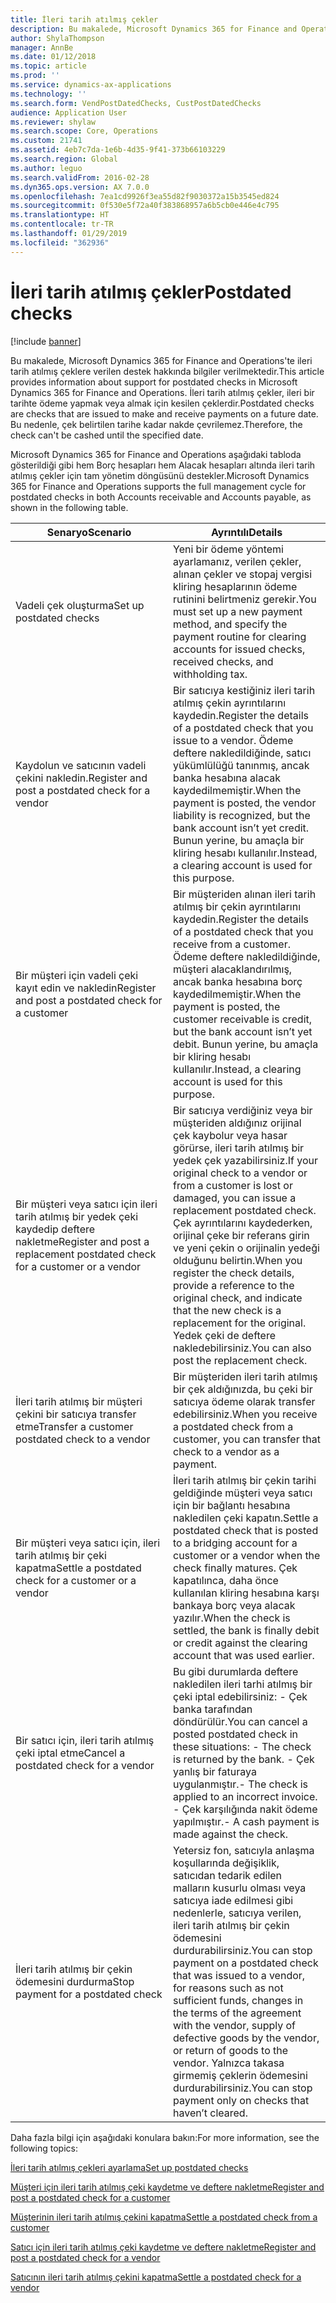 ```yaml
---
title: İleri tarih atılmış çekler
description: Bu makalede, Microsoft Dynamics 365 for Finance and Operations'te ileri tarih atılmış çeklere verilen destek hakkında bilgiler verilmektedir. İleri tarih atılmış çekler, ileri bir tarihte ödeme yapmak veya almak için kesilen çeklerdir. Bu nedenle, çek belirtilen tarihe kadar nakde çevrilemez.
author: ShylaThompson
manager: AnnBe
ms.date: 01/12/2018
ms.topic: article
ms.prod: ''
ms.service: dynamics-ax-applications
ms.technology: ''
ms.search.form: VendPostDatedChecks, CustPostDatedChecks
audience: Application User
ms.reviewer: shylaw
ms.search.scope: Core, Operations
ms.custom: 21741
ms.assetid: 4eb7c7da-1e6b-4d35-9f41-373b66103229
ms.search.region: Global
ms.author: leguo
ms.search.validFrom: 2016-02-28
ms.dyn365.ops.version: AX 7.0.0
ms.openlocfilehash: 7ea1cd9926f3ea55d82f9030372a15b3545ed824
ms.sourcegitcommit: 0f530e5f72a40f383868957a6b5cb0e446e4c795
ms.translationtype: HT
ms.contentlocale: tr-TR
ms.lasthandoff: 01/29/2019
ms.locfileid: "362936"
---
```

# <a name="postdated-checks"></a><span data-ttu-id="a27fc-105">İleri tarih atılmış çekler</span><span class="sxs-lookup"><span data-stu-id="a27fc-105">Postdated checks</span></span>

[!include [banner](../includes/banner.md)]

<span data-ttu-id="a27fc-106">Bu makalede, Microsoft Dynamics 365 for Finance and Operations'te ileri tarih atılmış çeklere verilen destek hakkında bilgiler verilmektedir.</span><span class="sxs-lookup"><span data-stu-id="a27fc-106">This article provides information about support for postdated checks in Microsoft Dynamics 365 for Finance and Operations.</span></span> <span data-ttu-id="a27fc-107">İleri tarih atılmış çekler, ileri bir tarihte ödeme yapmak veya almak için kesilen çeklerdir.</span><span class="sxs-lookup"><span data-stu-id="a27fc-107">Postdated checks are checks that are issued to make and receive payments on a future date.</span></span> <span data-ttu-id="a27fc-108">Bu nedenle, çek belirtilen tarihe kadar nakde çevrilemez.</span><span class="sxs-lookup"><span data-stu-id="a27fc-108">Therefore, the check can't be cashed until the specified date.</span></span>

<span data-ttu-id="a27fc-109">Microsoft Dynamics 365 for Finance and Operations aşağıdaki tabloda gösterildiği gibi hem Borç hesapları hem Alacak hesapları altında ileri tarih atılmış çekler için tam yönetim döngüsünü destekler.</span><span class="sxs-lookup"><span data-stu-id="a27fc-109">Microsoft Dynamics 365 for Finance and Operations supports the full management cycle for postdated checks in both Accounts receivable and Accounts payable, as shown in the following table.</span></span>
<table>
<colgroup>
<col width="50%" />
<col width="50%" />
</colgroup>
<thead>
<tr class="header">
<th><span data-ttu-id="a27fc-110">Senaryo</span><span class="sxs-lookup"><span data-stu-id="a27fc-110">Scenario</span></span></th>
<th><span data-ttu-id="a27fc-111">Ayrıntılı</span><span class="sxs-lookup"><span data-stu-id="a27fc-111">Details</span></span></th>
</tr>
</thead>
<tbody>
<tr class="odd">
<td><span data-ttu-id="a27fc-112">Vadeli çek oluşturma</span><span class="sxs-lookup"><span data-stu-id="a27fc-112">Set up postdated checks</span></span></td>
<td><span data-ttu-id="a27fc-113">Yeni bir ödeme yöntemi ayarlamanız, verilen çekler, alınan çekler ve stopaj vergisi kliring hesaplarının ödeme rutinini belirtmeniz gerekir.</span><span class="sxs-lookup"><span data-stu-id="a27fc-113">You must set up a new payment method, and specify the payment routine for clearing accounts for issued checks, received checks, and withholding tax.</span></span></td>
</tr>
<tr class="even">
<td><span data-ttu-id="a27fc-114">Kaydolun ve satıcının vadeli çekini nakledin.</span><span class="sxs-lookup"><span data-stu-id="a27fc-114">Register and post a postdated check for a vendor</span></span></td>
<td><span data-ttu-id="a27fc-115">Bir satıcıya kestiğiniz ileri tarih atılmış çekin ayrıntılarını kaydedin.</span><span class="sxs-lookup"><span data-stu-id="a27fc-115">Register the details of a postdated check that you issue to a vendor.</span></span> <span data-ttu-id="a27fc-116">Ödeme deftere nakledildiğinde, satıcı yükümlülüğü tanınmış, ancak banka hesabına alacak kaydedilmemiştir.</span><span class="sxs-lookup"><span data-stu-id="a27fc-116">When the payment is posted, the vendor liability is recognized, but the bank account isn’t yet credit.</span></span> <span data-ttu-id="a27fc-117">Bunun yerine, bu amaçla bir kliring hesabı kullanılır.</span><span class="sxs-lookup"><span data-stu-id="a27fc-117">Instead, a clearing account is used for this purpose.</span></span> </td>
</tr>
<tr class="odd">
<td><span data-ttu-id="a27fc-118">Bir müşteri için vadeli çeki kayıt edin ve nakledin</span><span class="sxs-lookup"><span data-stu-id="a27fc-118">Register and post a postdated check for a customer</span></span></td>
<td><span data-ttu-id="a27fc-119">Bir müşteriden alınan ileri tarih atılmış bir çekin ayrıntılarını kaydedin.</span><span class="sxs-lookup"><span data-stu-id="a27fc-119">Register the details of a postdated check that you receive from a customer.</span></span> <span data-ttu-id="a27fc-120">Ödeme deftere nakledildiğinde, müşteri alacaklandırılmış, ancak banka hesabına borç kaydedilmemiştir.</span><span class="sxs-lookup"><span data-stu-id="a27fc-120">When the payment is posted, the customer receivable is credit, but the bank account isn’t yet debit.</span></span> <span data-ttu-id="a27fc-121">Bunun yerine, bu amaçla bir kliring hesabı kullanılır.</span><span class="sxs-lookup"><span data-stu-id="a27fc-121">Instead, a clearing account is used for this purpose.</span></span></td>
</tr>
<tr class="even">
<td><span data-ttu-id="a27fc-122">Bir müşteri veya satıcı için ileri tarih atılmış bir yedek çeki kaydedip deftere nakletme</span><span class="sxs-lookup"><span data-stu-id="a27fc-122">Register and post a replacement postdated check for a customer or a vendor</span></span></td>
<td>
<span data-ttu-id="a27fc-123">Bir satıcıya verdiğiniz veya bir müşteriden aldığınız orijinal çek kaybolur veya hasar görürse, ileri tarih atılmış bir yedek çek yazabilirsiniz.</span><span class="sxs-lookup"><span data-stu-id="a27fc-123">If your original check to a vendor or from a customer is lost or damaged, you can issue a replacement postdated check.</span></span> <span data-ttu-id="a27fc-124">Çek ayrıntılarını kaydederken, orijinal çeke bir referans girin ve yeni çekin o orijinalin yedeği olduğunu belirtin.</span><span class="sxs-lookup"><span data-stu-id="a27fc-124">When you register the check details, provide a reference to the original check, and indicate that the new check is a replacement for the original.</span></span> <span data-ttu-id="a27fc-125">Yedek çeki de deftere nakledebilirsiniz.</span><span class="sxs-lookup"><span data-stu-id="a27fc-125">You can also post the replacement check.</span></span></td>
</tr>
<tr class="odd">
<td><span data-ttu-id="a27fc-126">İleri tarih atılmış bir müşteri çekini bir satıcıya transfer etme</span><span class="sxs-lookup"><span data-stu-id="a27fc-126">Transfer a customer postdated check to a vendor</span></span></td>
<td><span data-ttu-id="a27fc-127">Bir müşteriden ileri tarih atılmış bir çek aldığınızda, bu çeki bir satıcıya ödeme olarak transfer edebilirsiniz.</span><span class="sxs-lookup"><span data-stu-id="a27fc-127">When you receive a postdated check from a customer, you can transfer that check to a vendor as a payment.</span></span></td>
</tr>
<tr class="even">
<td><span data-ttu-id="a27fc-128">Bir müşteri veya satıcı için, ileri tarih atılmış bir çeki kapatma</span><span class="sxs-lookup"><span data-stu-id="a27fc-128">Settle a postdated check for a customer or a vendor</span></span></td>
<td><span data-ttu-id="a27fc-129">İleri tarih atılmış bir çekin tarihi geldiğinde müşteri veya satıcı için bir bağlantı hesabına nakledilen çeki kapatın.</span><span class="sxs-lookup"><span data-stu-id="a27fc-129">Settle a postdated check that is posted to a bridging account for a customer or a vendor when the check finally matures.</span></span> <span data-ttu-id="a27fc-130">Çek kapatılınca, daha önce kullanılan kliring hesabına karşı bankaya borç veya alacak yazılır.</span><span class="sxs-lookup"><span data-stu-id="a27fc-130">When the check is settled, the bank is finally debit or credit against the clearing account that was used earlier.</span></span></td>
</tr>
<tr class="odd">
<td><span data-ttu-id="a27fc-131">Bir satıcı için, ileri tarih atılmış çeki iptal etme</span><span class="sxs-lookup"><span data-stu-id="a27fc-131">Cancel a postdated check for a vendor</span></span></td>
<td><span data-ttu-id="a27fc-132">Bu gibi durumlarda deftere nakledilen ileri tarhi atılmış bir çeki iptal edebilirsiniz: - Çek banka tarafından döndürülür.</span><span class="sxs-lookup"><span data-stu-id="a27fc-132">You can cancel a posted postdated check in these situations: - The check is returned by the bank.</span></span>
<span data-ttu-id="a27fc-133">- Çek yanlış bir faturaya uygulanmıştır.</span><span class="sxs-lookup"><span data-stu-id="a27fc-133">- The check is applied to an incorrect invoice.</span></span>
<span data-ttu-id="a27fc-134">- Çek karşılığında nakit ödeme yapılmıştır.</span><span class="sxs-lookup"><span data-stu-id="a27fc-134">- A cash payment is made against the check.</span></span>
  </td>
  </tr>
  <tr class="even">
  <td><span data-ttu-id="a27fc-135">İleri tarih atılmış bir çekin ödemesini durdurma</span><span class="sxs-lookup"><span data-stu-id="a27fc-135">Stop payment for a postdated check</span></span></td>
  <td><span data-ttu-id="a27fc-136">Yetersiz fon, satıcıyla anlaşma koşullarında değişiklik, satıcıdan tedarik edilen malların kusurlu olması veya satıcıya iade edilmesi gibi nedenlerle, satıcıya verilen, ileri tarih atılmış bir çekin ödemesini durdurabilirsiniz.</span><span class="sxs-lookup"><span data-stu-id="a27fc-136">You can stop payment on a postdated check that was issued to a vendor, for reasons such as not sufficient funds, changes in the terms of the agreement with the vendor, supply of defective goods by the vendor, or return of goods to the vendor.</span></span> <span data-ttu-id="a27fc-137">Yalnızca takasa girmemiş çeklerin ödemesini durdurabilirsiniz.</span><span class="sxs-lookup"><span data-stu-id="a27fc-137">You can stop payment only on checks that haven’t cleared.</span></span></td>
  </tr>
  </tbody>
  </table>



<span data-ttu-id="a27fc-138">Daha fazla bilgi için aşağıdaki konulara bakın:</span><span class="sxs-lookup"><span data-stu-id="a27fc-138">For more information, see the following topics:</span></span>

[<span data-ttu-id="a27fc-139">İleri tarih atılmış çekleri ayarlama</span><span class="sxs-lookup"><span data-stu-id="a27fc-139">Set up postdated checks</span></span>](tasks/set-up-postdated-checks.md)

[<span data-ttu-id="a27fc-140">Müşteri için ileri tarih atılmış çeki kaydetme ve deftere nakletme</span><span class="sxs-lookup"><span data-stu-id="a27fc-140">Register and post a postdated check for a customer</span></span>](tasks/register-post-postdated-check-customer.md)

[<span data-ttu-id="a27fc-141">Müşterinin ileri tarih atılmış çekini kapatma</span><span class="sxs-lookup"><span data-stu-id="a27fc-141">Settle a postdated check from a customer</span></span>](tasks/settle-postdated-check-customer.md)

[<span data-ttu-id="a27fc-142">Satıcı için ileri tarih atılmış çeki kaydetme ve deftere nakletme</span><span class="sxs-lookup"><span data-stu-id="a27fc-142">Register and post a postdated check for a vendor</span></span>](tasks/register-post-postdated-check-vendor.md) 

[<span data-ttu-id="a27fc-143">Satıcının ileri tarih atılmış çekini kapatma</span><span class="sxs-lookup"><span data-stu-id="a27fc-143">Settle a postdated check for a vendor</span></span>](tasks/settle-postdated-check-vendor.md)



